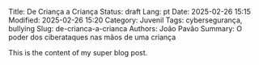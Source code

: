 Title: De Criança a Criança
Status: draft
Lang: pt
Date: 2025-02-26 15:15
Modified: 2025-02-26 15:20
Category: Juvenil
Tags: cybersegurança, bullying
Slug: de-crianca-a-crianca
Authors: João Pavão
Summary: O poder dos ciberataques nas mãos de uma criança

This is the content of my super blog post.